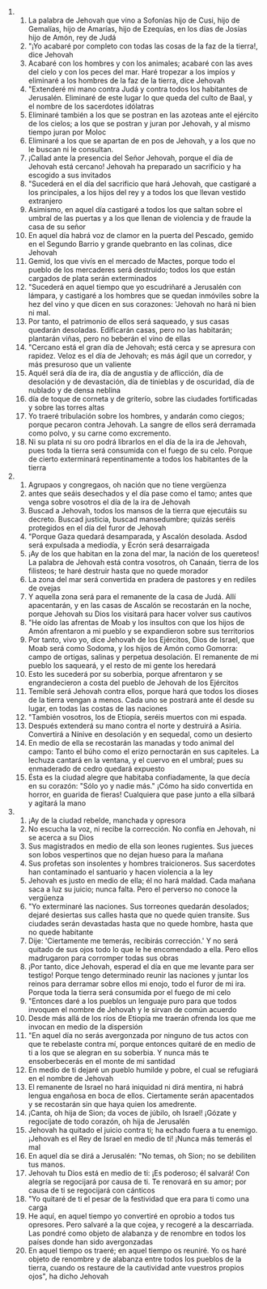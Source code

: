 <ol>
  <li>
    <ol>
      <li>La palabra de Jehovah que vino a Sofonías hijo de Cusi, hijo de Gemalías, hijo de Amarías, hijo de Ezequías, en los días de Josías hijo de Amón, rey de Judá</li>
      <li>"¡Yo acabaré por completo con todas las cosas de la faz de la tierra!, dice Jehovah</li>
      <li>Acabaré con los hombres y con los animales; acabaré con las aves del cielo y con los peces del mar. Haré tropezar a los impíos y eliminaré a los hombres de la faz de la tierra, dice Jehovah</li>
      <li>"Extenderé mi mano contra Judá y contra todos los habitantes de Jerusalén. Eliminaré de este lugar lo que queda del culto de Baal, y el nombre de los sacerdotes idólatras</li>
      <li>Eliminaré también a los que se postran en las azoteas ante el ejército de los cielos; a los que se postran y juran por Jehovah, y al mismo tiempo juran por Moloc</li>
      <li>Eliminaré a los que se apartan de en pos de Jehovah, y a los que no le buscan ni le consultan.</li>
      <li>¡Callad ante la presencia del Señor Jehovah, porque el día de Jehovah está cercano! Jehovah ha preparado un sacrificio y ha escogido a sus invitados</li>
      <li>"Sucederá en el día del sacrificio que hará Jehovah, que castigaré a los principales, a los hijos del rey y a todos los que llevan vestido extranjero</li>
      <li>Asimismo, en aquel día castigaré a todos los que saltan sobre el umbral de las puertas y a los que llenan de violencia y de fraude la casa de su señor</li>
      <li>En aquel día habrá voz de clamor en la puerta del Pescado, gemido en el Segundo Barrio y grande quebranto en las colinas, dice Jehovah</li>
      <li>Gemid, los que vivís en el mercado de Mactes, porque todo el pueblo de los mercaderes será destruido; todos los que están cargados de plata serán exterminados</li>
      <li>"Sucederá en aquel tiempo que yo escudriñaré a Jerusalén con lámpara, y castigaré a los hombres que se quedan inmóviles sobre la hez del vino y que dicen en sus corazones: 'Jehovah no hará ni bien ni mal.</li>
      <li>Por tanto, el patrimonio de ellos será saqueado, y sus casas quedarán desoladas. Edificarán casas, pero no las habitarán; plantarán viñas, pero no beberán el vino de ellas</li>
      <li>"Cercano está el gran día de Jehovah; está cerca y se apresura con rapidez. Veloz es el día de Jehovah; es más ágil que un corredor, y más presuroso que un valiente</li>
      <li>Aquél será día de ira, día de angustia y de aflicción, día de desolación y de devastación, día de tinieblas y de oscuridad, día de nublado y de densa neblina</li>
      <li>día de toque de corneta y de griterío, sobre las ciudades fortificadas y sobre las torres altas</li>
      <li>Yo traeré tribulación sobre los hombres, y andarán como ciegos; porque pecaron contra Jehovah. La sangre de ellos será derramada como polvo, y su carne como excremento.</li>
      <li>Ni su plata ni su oro podrá librarlos en el día de la ira de Jehovah, pues toda la tierra será consumida con el fuego de su celo. Porque de cierto exterminará repentinamente a todos los habitantes de la tierra</li>
    </ol>
  </li>
  <li>
    <ol>
      <li>Agrupaos y congregaos, oh nación que no tiene vergüenza</li>
      <li>antes que seáis desechados y el día pase como el tamo; antes que venga sobre vosotros el día de la ira de Jehovah</li>
      <li>Buscad a Jehovah, todos los mansos de la tierra que ejecutáis su decreto. Buscad justicia, buscad mansedumbre; quizás seréis protegidos en el día del furor de Jehovah</li>
      <li>"Porque Gaza quedará desamparada, y Ascalón desolada. Asdod será expulsada a mediodía, y Ecrón será desarraigada</li>
      <li>¡Ay de los que habitan en la zona del mar, la nación de los quereteos! La palabra de Jehovah está contra vosotros, oh Canaán, tierra de los filisteos; te haré destruir hasta que no quede morador</li>
      <li>La zona del mar será convertida en pradera de pastores y en rediles de ovejas</li>
      <li>Y aquella zona será para el remanente de la casa de Judá. Allí apacentarán, y en las casas de Ascalón se recostarán en la noche, porque Jehovah su Dios los visitará para hacer volver sus cautivos</li>
      <li>"He oído las afrentas de Moab y los insultos con que los hijos de Amón afrentaron a mi pueblo y se expandieron sobre sus territorios</li>
      <li>Por tanto, vivo yo, dice Jehovah de los Ejércitos, Dios de Israel, que Moab será como Sodoma, y los hijos de Amón como Gomorra: campo de ortigas, salinas y perpetua desolación. El remanente de mi pueblo los saqueará, y el resto de mi gente los heredará</li>
      <li>Esto les sucederá por su soberbia, porque afrentaron y se engrandecieron a costa del pueblo de Jehovah de los Ejércitos</li>
      <li>Temible será Jehovah contra ellos, porque hará que todos los dioses de la tierra vengan a menos. Cada uno se postrará ante él desde su lugar, en todas las costas de las naciones</li>
      <li>"También vosotros, los de Etiopía, seréis muertos con mi espada.</li>
      <li>Después extenderá su mano contra el norte y destruirá a Asiria. Convertirá a Nínive en desolación y en sequedal, como un desierto</li>
      <li>En medio de ella se recostarán las manadas y todo animal del campo: Tanto el búho como el erizo pernoctarán en sus capiteles. La lechuza cantará en la ventana, y el cuervo en el umbral; pues su enmaderado de cedro quedará expuesto</li>
      <li>Ésta es la ciudad alegre que habitaba confiadamente, la que decía en su corazón: "Sólo yo y nadie más." ¡Cómo ha sido convertida en horror, en guarida de fieras! Cualquiera que pase junto a ella silbará y agitará la mano</li>
    </ol>
  </li>
  <li>
    <ol>
      <li>¡Ay de la ciudad rebelde, manchada y opresora</li>
      <li>No escucha la voz, ni recibe la corrección. No confía en Jehovah, ni se acerca a su Dios</li>
      <li>Sus magistrados en medio de ella son leones rugientes. Sus jueces son lobos vespertinos que no dejan hueso para la mañana</li>
      <li>Sus profetas son insolentes y hombres traicioneros. Sus sacerdotes han contaminado el santuario y hacen violencia a la ley</li>
      <li>Jehovah es justo en medio de ella; él no hará maldad. Cada mañana saca a luz su juicio; nunca falta. Pero el perverso no conoce la vergüenza</li>
      <li>"Yo exterminaré las naciones. Sus torreones quedarán desolados; dejaré desiertas sus calles hasta que no quede quien transite. Sus ciudades serán devastadas hasta que no quede hombre, hasta que no quede habitante</li>
      <li>Dije: 'Ciertamente me temerás, recibirás corrección.' Y no será quitado de sus ojos todo lo que le he encomendado a ella. Pero ellos madrugaron para corromper todas sus obras</li>
      <li>¡Por tanto, dice Jehovah, esperad el día en que me levante para ser testigo! Porque tengo determinado reunir las naciones y juntar los reinos para derramar sobre ellos mi enojo, todo el furor de mi ira. Porque toda la tierra será consumida por el fuego de mi celo</li>
      <li>"Entonces daré a los pueblos un lenguaje puro para que todos invoquen el nombre de Jehovah y le sirvan de común acuerdo</li>
      <li>Desde más allá de los ríos de Etiopía me traerán ofrenda los que me invocan en medio de la dispersión</li>
      <li>"En aquel día no serás avergonzada por ninguno de tus actos con que te rebelaste contra mí, porque entonces quitaré de en medio de ti a los que se alegran en su soberbia. Y nunca más te ensoberbecerás en el monte de mi santidad</li>
      <li>En medio de ti dejaré un pueblo humilde y pobre, el cual se refugiará en el nombre de Jehovah</li>
      <li>El remanente de Israel no hará iniquidad ni dirá mentira, ni habrá lengua engañosa en boca de ellos. Ciertamente serán apacentados y se recostarán sin que haya quien los amedrente.</li>
      <li>¡Canta, oh hija de Sion; da voces de júbilo, oh Israel! ¡Gózate y regocíjate de todo corazón, oh hija de Jerusalén</li>
      <li>Jehovah ha quitado el juicio contra ti; ha echado fuera a tu enemigo. ¡Jehovah es el Rey de Israel en medio de ti! ¡Nunca más temerás el mal</li>
      <li>En aquel día se dirá a Jerusalén: "No temas, oh Sion; no se debiliten tus manos.</li>
      <li>Jehovah tu Dios está en medio de ti: ¡Es poderoso; él salvará! Con alegría se regocijará por causa de ti. Te renovará en su amor; por causa de ti se regocijará con cánticos</li>
      <li>"Yo quitaré de ti el pesar de la festividad que era para ti como una carga</li>
      <li>He aquí, en aquel tiempo yo convertiré en oprobio a todos tus opresores. Pero salvaré a la que cojea, y recogeré a la descarriada. Las pondré como objeto de alabanza y de renombre en todos los países donde han sido avergonzadas</li>
      <li>En aquel tiempo os traeré; en aquel tiempo os reuniré. Yo os haré objeto de renombre y de alabanza entre todos los pueblos de la tierra, cuando os restaure de la cautividad ante vuestros propios ojos", ha dicho Jehovah</li>
    </ol>
  </li>
</ol>